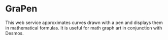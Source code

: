 # GraPen
This web service approximates curves drawn with a pen and displays them in mathematical formulas. It is useful for math graph art in conjunction with Desmos.
